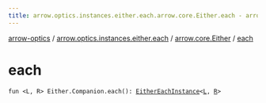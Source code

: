 ```yaml
---
title: arrow.optics.instances.either.each.arrow.core.Either.each - arrow-optics
---
```


[arrow-optics](../../index.html) / [arrow.optics.instances.either.each](../index.html) / [arrow.core.Either](index.html) / [each](./each.html)

# each

`fun <L, R> Either.Companion.each(): `[`EitherEachInstance`](../../arrow.optics.instances/-either-each-instance/index.html)`<`[`L`](each.html#L)`, `[`R`](each.html#R)`>`